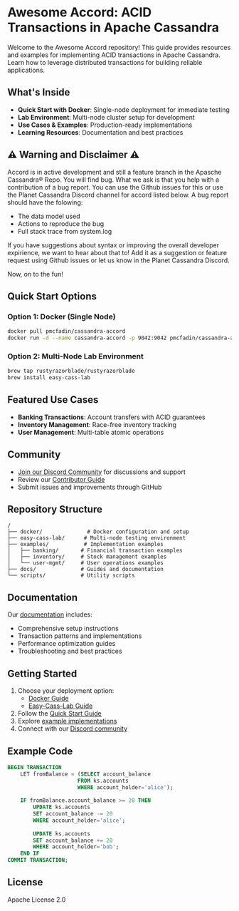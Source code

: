 # Awesome Accord: ACID Transactions in Apache Cassandra

Welcome to the Awesome Accord repository! This guide provides resources and examples for implementing ACID transactions in Apache Cassandra. Learn how to leverage distributed transactions for building reliable applications.

## What's Inside

- **Quick Start with Docker**: Single-node deployment for immediate testing
- **Lab Environment**: Multi-node cluster setup for development
- **Use Cases & Examples**: Production-ready implementations
- **Learning Resources**: Documentation and best practices

## ⚠️ Warning and Disclaimer ⚠️
Accord is in active development and still a feature branch in the Apasche Cassandra® Repo. You will find bug. What we ask is that you help with a contribution of a bug report. You can use the Github issues for this or use the Planet Cassandra Discord channel for accord listed below. A bug report should have the folowing:
  - The data model used
  - Actions to reproduce the bug
  - Full stack trace from system.log

If you have suggestions about syntax or improving the overall developer expirience, we want to hear about that to! Add it as a suggestion or feature request using Github issues or let us know in the Planet Cassandra Discord. 

Now, on to the fun!

## Quick Start Options

### Option 1: Docker (Single Node)
```bash
docker pull pmcfadin/cassandra-accord
docker run -d --name cassandra-accord -p 9042:9042 pmcfadin/cassandra-accord
```

### Option 2: Multi-Node Lab Environment
```bash
brew tap rustyrazorblade/rustyrazorblade
brew install easy-cass-lab
```

## Featured Use Cases

- **Banking Transactions**: Account transfers with ACID guarantees
- **Inventory Management**: Race-free inventory tracking
- **User Management**: Multi-table atomic operations

## Community

- [Join our Discord Community](https://discord.gg/GrRCajJqmQ) for discussions and support
- Review our [Contributor Guide](./CONTRIBUTING.md)
- Submit issues and improvements through GitHub

## Repository Structure

```
/
├── docker/              # Docker configuration and setup
├── easy-cass-lab/      # Multi-node testing environment
├── examples/           # Implementation examples
│   ├── banking/       # Financial transaction examples
│   ├── inventory/     # Stock management examples
│   └── user-mgmt/     # User operations examples
├── docs/              # Guides and documentation
└── scripts/           # Utility scripts
```

## Documentation

Our [documentation](./docs/README.md) includes:
- Comprehensive setup instructions
- Transaction patterns and implementations
- Performance optimization guides
- Troubleshooting and best practices

## Getting Started

1. Choose your deployment option:
   - [Docker Guide](./docker/README.md)
   - [Easy-Cass-Lab Guide](./easy-cass-lab/README.md)
2. Follow the [Quick Start Guide](./docs/quickstart.md)
3. Explore [example implementations](./examples/)
4. Connect with our [Discord community](https://discord.gg/GrRCajJqmQ)

## Example Code

```sql
BEGIN TRANSACTION
    LET fromBalance = (SELECT account_balance 
                      FROM ks.accounts 
                      WHERE account_holder='alice');
    
    IF fromBalance.account_balance >= 20 THEN
        UPDATE ks.accounts 
        SET account_balance -= 20 
        WHERE account_holder='alice';
        
        UPDATE ks.accounts 
        SET account_balance += 20 
        WHERE account_holder='bob';
    END IF
COMMIT TRANSACTION;
```

## License

Apache License 2.0
